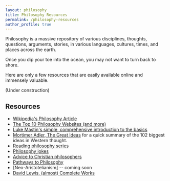 ```yaml
---
layout: philosophy
title: Philosophy Resources
permalink: /philosophy-resources
author_profile: true
---
```


Philosophy is a massive repository of various disciplines, thoughts, questions, arguments, stories, in various languages, cultures, times, and places across the earth. 

Once you dip your toe into the ocean, you may not want to turn back to shore. 

Here are only a few resources that are easily available online and immensely valuable. 

(Under construction)

## Resources
* [Wikipedia's Philosophy Article](https://en.wikipedia.org/wiki/Philosophy)
* [The Top 10 Philosophy Websites (and more)](http://www.philosophypathways.com/topten.html)
* [Luke Mastin's simple, comprehensive introduction to the basics](http://www.philosophybasics.com/general.html)
* [Mortimer Adler, The Great Ideas](http://www.thegreatideas.org/greatideas1.html) for a quick summary of the 102 biggest ideas in Western thought. 
* [Reading philosophy series](http://www.wiley.com/WileyCDA/Section/id-404050.html)
* [Philosophy jokes](http://consc.net/phil-humor.html)
* [Advice to Christian philosophers](http://bit.ly/22o8m7j)
* [Pathways to Philosophy](http://www.philosophypathways.com/index.html#mission)
* [Neo-Aristotelianism] -- coming soon
* [David Lewis, (almost) Complete Works](http://www.andrewmbailey.com/dkl/)
